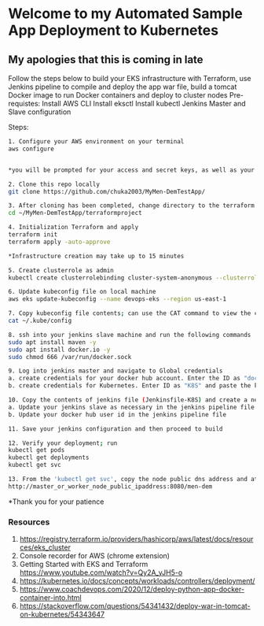 # Welcome to my Automated Sample App Deployment to Kubernetes

## My apologies that this is coming in late

Follow the steps below to build your EKS infrastructure with Terraform, use Jenkins pipeline to compile and deploy the app war file, build a tomcat Docker image to run Docker containers and deploy to cluster nodes
Pre-requistes:
Install AWS CLI
Install eksctl
Install kubectl
Jenkins Master and Slave configuration

Steps:
```bash
1. Configure your AWS environment on your terminal
aws configure


*you will be prompted for your access and secret keys, as well as your AWS region and output
```

```bash
2. Clone this repo locally
git clone https://github.com/chuka2003/MyMen-DemTestApp/
```

```bash
3. After cloning has been completed, change directory to the terraform repo folder
cd ~/MyMen-DemTestApp/terraformproject
```

```bash
4. Initialization Terraform and apply
terraform init
terraform apply -auto-approve

*Infrastructure creation may take up to 15 minutes
```

```bash
5. Create clusterrole as admin
kubectl create clusterrolebinding cluster-system-anonymous --clusterrole=cluster-admin --user=system:anonymous
```

```bash
6. Update kubeconfig file on local machine
aws eks update-kubeconfig --name devops-eks --region us-east-1
```

```bash
7. Copy kubeconfig file contents; can use the CAT command to view the contents, you will need it in step 9b
cat ~/.kube/config
```

```bash
8. ssh into your jenkins slave machine and run the following commands
sudo apt install maven -y
sudo apt install docker.io -y
sudo chmod 666 /var/run/docker.sock
```

```bash
9. Log into jenkins master and navigate to Global credentials
a. create credentials for your docker hub account. Enter the ID as "dockerhub"
b. create credentials for Kubernetes. Enter ID as "K8S" and paste the kubeconfig in the textbox provided
```

```bash
10. Copy the contents of jenkins file (Jenkinsfile-K8S) and create a new pipeline
a. Update your jenkins slave as necessary in the jenkins pipeline file
b. Update your docker hub user id in the jenkins pipeline file
```

```bash
11. Save your jenkins configuration and then proceed to build
```

```bash
12. Verify your deployment; run
kubectl get pods
kubectl get deployments
kubectl get svc
```

```bash
13. From the 'kubectl get svc', copy the node public dns address and attach ':8080/men-dem' at the end as below
http://master_or_worker_node_public_ipaddress:8080/men-dem

```

*Thank you for your patience


### Resources
1. https://registry.terraform.io/providers/hashicorp/aws/latest/docs/resources/eks_cluster
2. Console recorder for AWS (chrome extension)
3. Getting Started with EKS and Terraform https://www.youtube.com/watch?v=Qy2A_yJH5-o
4. https://kubernetes.io/docs/concepts/workloads/controllers/deployment/
5. https://www.coachdevops.com/2020/12/deploy-python-app-docker-container-into.html
6. https://stackoverflow.com/questions/54341432/deploy-war-in-tomcat-on-kubernetes/54343647
